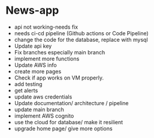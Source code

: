 # News-app

- api not working-needs fix
- needs ci-cd pipeline (Github actions or Code Pipeline)
- change the code for the database, replace with mysql
- Update api key 
- Fix branches especially main branch
- implement more functions
- Update AWS info
- create more pages
- Check if app works on VM properly.
- add testing
- get alerts 
- update aws credentials
- Update documentation/ architecture / pipeline
- update main branch
- implement AWS cognito
- use the cloud for database/ make it resilient
- upgrade home page/ give more options

